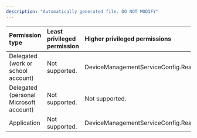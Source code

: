 ```yaml
---
description: "Automatically generated file. DO NOT MODIFY"
---
```


|Permission type|Least privileged permission|Higher privileged permissions|
|:---|:---|:---|
|Delegated (work or school account)|Not supported.|DeviceManagementServiceConfig.ReadWrite.All|
|Delegated (personal Microsoft account)|Not supported.|Not supported.|
|Application|Not supported.|DeviceManagementServiceConfig.ReadWrite.All|

